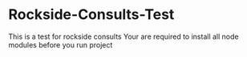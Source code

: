 # Rockside-Consults-Test
This is a test for rockside consults 
Your are required to install all node modules before you run project
